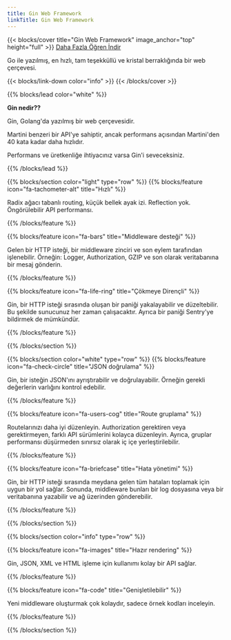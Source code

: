 ```yaml
---
title: Gin Web Framework
linkTitle: Gin Web Framework
---
```


{{< blocks/cover title="Gin Web Framework" image_anchor="top" height="full" >}}
<a class="btn btn-lg btn-primary me-3 mb-4" href="/docs/"> Daha Fazla Öğren
<i class="fas fa-arrow-alt-circle-right ms-2"></i> </a>
<a class="btn btn-lg btn-secondary text-dark me-3 mb-4" href="https://github.com/gin-gonic/gin/releases">
İndir <i class="fab fa-github ms-2 "></i> </a>

<p class="lead mt-5">Go ile yazılmış, en hızlı, tam teşekküllü ve kristal berraklığında bir web çerçevesi.</p>

{{< blocks/link-down color="info" >}} {{< /blocks/cover >}}

{{% blocks/lead color="white" %}}

**Gin nedir??**

Gin, Golang'da yazılmış bir web çerçevesidir.

Martini benzeri bir API'ye sahiptir, ancak performans açısından Martini'den 40
kata kadar daha hızlıdır.

Performans ve üretkenliğe ihtiyacınız varsa Gin'i seveceksiniz.

{{% /blocks/lead %}}

{{% blocks/section color="light" type="row" %}}
{{% blocks/feature icon="fa-tachometer-alt" title="Hızlı" %}}

Radix ağacı tabanlı routing, küçük bellek ayak izi. Reflection yok.
Öngörülebilir API performansı.

{{% /blocks/feature %}}

{{% blocks/feature icon="fa-bars" title="Middleware desteği" %}}

Gelen bir HTTP isteği, bir middleware zinciri ve son eylem tarafından
işlenebilir. Örneğin: Logger, Authorization, GZIP ve son olarak veritabanına bir
mesaj gönderin.

{{% /blocks/feature %}}

{{% blocks/feature icon="fa-life-ring" title="Çökmeye Dirençli" %}}

Gin, bir HTTP isteği sırasında oluşan bir paniği yakalayabilir ve düzeltebilir.
Bu şekilde sunucunuz her zaman çalışacaktır. Ayrıca bir paniği Sentry'ye
bildirmek de mümkündür.

{{% /blocks/feature %}}

{{% /blocks/section %}}

{{% blocks/section color="white" type="row" %}}
{{% blocks/feature icon="fa-check-circle" title="JSON doğrulama" %}}

Gin, bir isteğin JSON'ını ayrıştırabilir ve doğrulayabilir. Örneğin gerekli
değerlerin varlığını kontrol edebilir.

{{% /blocks/feature %}}

{{% blocks/feature icon="fa-users-cog" title="Route gruplama" %}}

Routelarınızı daha iyi düzenleyin. Authorization gerektiren veya gerektirmeyen,
farklı API sürümlerini kolayca düzenleyin. Ayrıca, gruplar performansı
düşürmeden sınırsız olarak iç içe yerleştirilebilir.

{{% /blocks/feature %}}

{{% blocks/feature icon="fa-briefcase" title="Hata yönetimi" %}}

Gin, bir HTTP isteği sırasında meydana gelen tüm hataları toplamak için uygun
bir yol sağlar. Sonunda, middleware bunları bir log dosyasına veya bir
veritabanına yazabilir ve ağ üzerinden gönderebilir.

{{% /blocks/feature %}}

{{% /blocks/section %}}

{{% blocks/section color="info" type="row" %}}

{{% blocks/feature icon="fa-images" title="Hazır rendering" %}}

Gin, JSON, XML ve HTML işleme için kullanımı kolay bir API sağlar.

{{% /blocks/feature %}}

{{% blocks/feature icon="fa-code" title="Genişletilebilir" %}}

Yeni middleware oluşturmak çok kolaydır, sadece örnek kodları inceleyin.

{{% /blocks/feature %}}

{{% /blocks/section %}}
